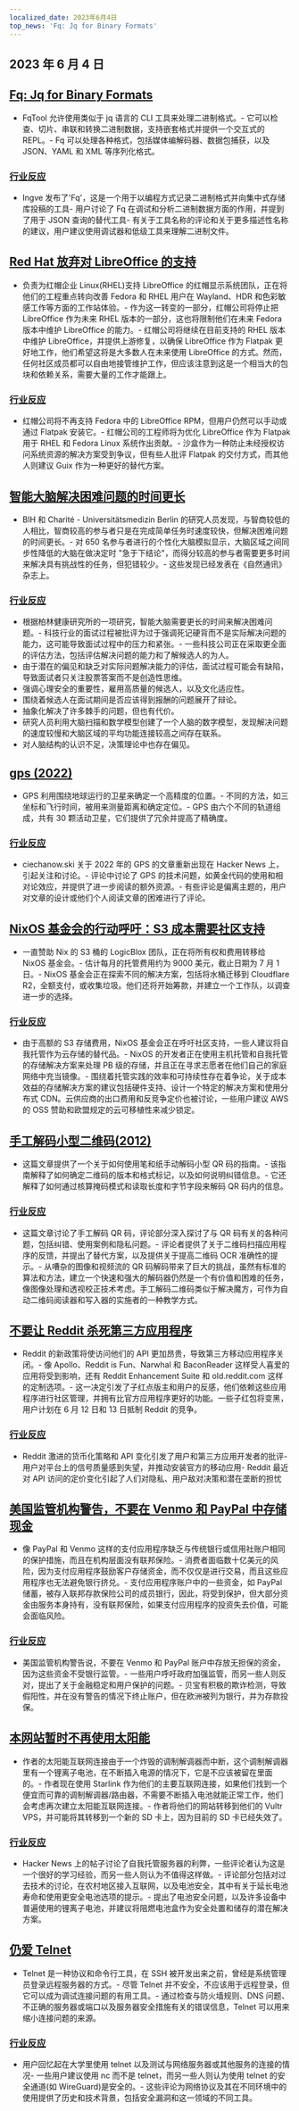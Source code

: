 ```yaml
---
localized_date: 2023年6月4日
top_news: 'Fq: Jq for Binary Formats'
---
```


## 2023 年 6 月 4 日

## [Fq: Jq for Binary Formats](https://github.com/wader/fq)

- FqTool 允许使用类似于 jq 语言的 CLI 工具来处理二进制格式。- 它可以检查、切片、串联和转换二进制数据，支持嵌套格式并提供一个交互式的 REPL。- Fq 可以处理各种格式，包括媒体编解码器、数据包捕获，以及 JSON、YAML 和 XML 等序列化格式。

### [行业反应](http://news.ycombinator.com/item?id=36175000)

- Ingve 发布了'Fq'，这是一个用于以编程方式记录二进制格式并向集中式存储库投稿的工具- 用户讨论了 Fq 在调试和分析二进制数据方面的作用，并提到了用于 JSON 查询的替代工具- 有关于工具名称的评论和关于更多描述性名称的建议，用户建议使用调试器和低级工具来理解二进制文件。

## [Red Hat 放弃对 LibreOffice 的支持](https://lwn.net/ml/fedora-devel/20230601183054.12057.45907@mailman01.iad2.fedoraproject.org/)

- 负责为红帽企业 Linux(RHEL)支持 LibreOffice 的红帽显示系统团队，正在将他们的工程重点转向改善 Fedora 和 RHEL 用户在 Wayland、HDR 和色彩敏感工作等方面的工作站体验。- 作为这一转变的一部分，红帽公司将停止把 LibreOffice 作为未来 RHEL 版本的一部分，这也将限制他们在未来 Fedora 版本中维护 LibreOffice 的能力。- 红帽公司将继续在目前支持的 RHEL 版本中维护 LibreOffice，并提供上游修复，以确保 LibreOffice 作为 Flatpak 更好地工作，他们希望这将是大多数人在未来使用 LibreOffice 的方式。然而，任何社区成员都可以自由地接管维护工作，但应该注意到这是一个相当大的包块和依赖关系，需要大量的工作才能跟上。

### [行业反应](http://news.ycombinator.com/item?id=36174801)

- 红帽公司将不再支持 Fedora 中的 LibreOffice RPM，但用户仍然可以手动或通过 Flatpak 安装它。- 红帽公司的工程师将为优化 LibreOffice 作为 Flatpak 用于 RHEL 和 Fedora Linux 系统作出贡献。- 沙盒作为一种防止未经授权访问系统资源的解决方案受到争议，但有些人批评 Flatpak 的交付方式，而其他人则建议 Guix 作为一种更好的替代方案。

## [智能大脑解决困难问题的时间更长](https://www.bihealth.org/en/notices/intelligent-brains-take-longer-to-solve-difficult-problems)

- BIH 和 Charité - Universitätsmedizin Berlin 的研究人员发现，与智商较低的人相比，智商较高的参与者只是在完成简单任务时速度较快，但解决困难问题的时间更长。- 对 650 名参与者进行的个性化大脑模拟显示，大脑区域之间同步性降低的大脑在做决定时 "急于下结论"，而得分较高的参与者需要更多时间来解决具有挑战性的任务，但犯错较少。- 这些发现已经发表在《自然通讯》杂志上。

### [行业反应](http://news.ycombinator.com/item?id=36172461)

- 根据柏林健康研究所的一项研究，智能大脑需要更长的时间来解决困难问题。- 科技行业的面试过程被批评为过于强调死记硬背而不是实际解决问题的能力，这可能导致面试过程中的压力和紧张。- 一些科技公司正在采取更全面的评估方法，包括评估解决问题的能力和了解候选人的为人。
- 由于潜在的偏见和缺乏对实际问题解决能力的评估，面试过程可能会有缺陷，导致面试者只关注股票答案而不是创造性思维。
- 强调心理安全的重要性，雇用高质量的候选人，以及文化适应性。
- 围绕着候选人在面试期间是否应该得到报酬的问题展开了辩论。
- 抽象化解决了许多棘手的问题，但也有代价。
- 研究人员利用大脑扫描和数学模型创建了一个人脑的数字模型，发现解决问题的速度较慢和大脑区域的平均功能连接较高之间存在联系。
- 对人脑结构的认识不足，决策理论中也存在偏见。

## [gps (2022)](https://ciechanow.ski/gps/)

- GPS 利用围绕地球运行的卫星来确定一个高精度的位置。- 不同的方法，如三坐标和飞行时间，被用来测量距离和确定定位。- GPS 由六个不同的轨道组成，共有 30 颗活动卫星，它们提供了冗余并提高了精确度。

### [行业反应](http://news.ycombinator.com/item?id=36180316)

- ciechanow.ski 关于 2022 年的 GPS 的文章重新出现在 Hacker News 上，引起关注和讨论。- 评论中讨论了 GPS 的技术问题，如黄金代码的使用和相对论效应，并提供了进一步阅读的额外资源。- 有些评论是偏离主题的，用户对文章的设计或他们个人阅读文章的困难进行了评论。

## [NixOS 基金会的行动呼吁：S3 成本需要社区支持](https://discourse.nixos.org/t/the-nixos-foundations-call-to-action-s3-costs-require-community-support/28672)

- 一直赞助 Nix 的 S3 桶的 LogicBlox 团队，正在将所有权和费用转移给 NixOS 基金会。- 估计每月的托管费用约为 9000 美元，截止日期为 7 月 1 日。- NixOS 基金会正在探索不同的解决方案，包括将水桶迁移到 Cloudflare R2，全额支付，或收集垃圾。他们还将开始筹款，并建立一个工作队，以调查进一步的选择。

### [行业反应](http://news.ycombinator.com/item?id=36173020)

- 由于高额的 S3 存储费用，NixOS 基金会正在呼吁社区支持，一些人建议将自我托管作为云存储的替代品。- NixOS 的开发者正在使用主机托管和自我托管的存储解决方案来处理 PB 级的存储，并且正在寻求志愿者在他们自己的家庭网络中充当镜像。- 围绕着托管实践的效率和可持续性存在着争论，关于成本效益的存储解决方案的建议包括硬件支持、设计一个特定的解决方案和使用分布式 CDN。云供应商的出口费用和反竞争定价也被讨论，一些用户建议 AWS 的 OSS 赞助和欧盟规定的云可移植性来减少锁定。

## [手工解码小型二维码(2012)](https://blog.qartis.com/decoding-small-qr-codes-by-hand/)

- 这篇文章提供了一个关于如何使用笔和纸手动解码小型 QR 码的指南。- 该指南解释了如何确定二维码的版本和格式标记，以及如何说明纠错信息。- 它还解释了如何通过核算掩码模式和读取长度和字节字段来解码 QR 码内的信息。

### [行业反应](http://news.ycombinator.com/item?id=36173441)

- 这篇文章讨论了手工解码 QR 码，评论部分深入探讨了与 QR 码有关的各种问题，包括纠错、使用案例和隐私问题。- 评论者提供了关于二维码扫描应用程序的反馈，并提出了替代方案，以及提供关于提高二维码 OCR 准确性的提示。- 从嘈杂的图像和视频流的 QR 码解码带来了巨大的挑战，虽然有标准的算法和方法，建立一个快速和强大的解码器仍然是一个有价值和困难的任务，像图像处理和透视校正技术考虑。手工解码二维码类似于解决魔方，可作为自动二维码阅读器和写入器的实施者的一种教学方式。

## [不要让 Reddit 杀死第三方应用程序](https://old.reddit.com/r/Save3rdPartyApps/comments/13yh0jf/dont_let_reddit_kill_3rd_party_apps/)

- Reddit 的新政策将使访问他们的 API 更加昂贵，导致第三方移动应用程序关闭。- 像 Apollo、Reddit is Fun、Narwhal 和 BaconReader 这样受人喜爱的应用将受到影响，还有 Reddit Enhancement Suite 和 old.reddit.com 这样的定制选项。- 这一决定引发了子红点版主和用户的反感，他们依赖这些应用程序进行社区管理，并拥有比官方应用程序更好的功能。一些子红包将变黑，用户计划在 6 月 12 日和 13 日抵制 Reddit 的竞争。

### [行业反应](http://news.ycombinator.com/item?id=36179853)

- Reddit 激进的货币化策略和 API 变化引发了用户和第三方应用开发者的批评- 用户对平台上的信号质量感到失望，并推动安装官方的移动应用- Reddit 最近对 API 访问的定价变化引起了人们对隐私、用户敌对决策和潜在垄断的担忧

## [美国监管机构警告，不要在 Venmo 和 PayPal 中存储现金](https://www.cnn.com/2023/06/02/investing/payment-apps-safety/index.html)

- 像 PayPal 和 Venmo 这样的支付应用程序缺乏与传统银行或信用社账户相同的保护措施，而且在机构层面没有联邦保险。- 消费者面临数十亿美元的风险，因为支付应用程序鼓励客户存储资金，而不仅仅是进行交易，而且这些应用程序也无法避免银行挤兑。- 支付应用程序账户中的一些资金，如 PayPal 储蓄，被存入联邦存款保险公司的成员银行，因此，将受到保护，但大部分资金由服务本身持有，没有联邦保险，如果支付应用程序的投资失去价值，可能会面临风险。

### [行业反应](http://news.ycombinator.com/item?id=36178265)

- 美国监管机构警告说，不要在 Venmo 和 PayPal 账户中存放无担保的资金，因为这些资金不受银行监管。- 一些用户呼吁政府加强监管，而另一些人则反对，提出了关于金融稳定和用户保护的问题。- 贝宝有积极的欺诈检测，导致假阳性，并在没有警告的情况下终止账户，但在欧洲被列为银行，并为存款投保。

## [本网站暂时不再使用太阳能](https://www.andrewjvpowell.com/articles/this-site-is-no-longer-solar-powered-for-now/)

- 作者的太阳能互联网连接由于一个炸毁的调制解调器而中断，这个调制解调器里有一个锂离子电池，在不断插入电源的情况下，它是不应该被留在里面的。- 作者现在使用 Starlink 作为他们的主要互联网连接，如果他们找到一个便宜而可靠的调制解调器/路由器，不需要不断插入电池就能正常工作，他们会考虑再次建立太阳能互联网连接。- 作者将他们的网站转移到他们的 Vultr VPS，并可能将其转移到一个新的 SD 卡上，因为目前的 SD 卡已经失效了。

### [行业反应](http://news.ycombinator.com/item?id=36177762)

- Hacker News 上的帖子讨论了自我托管服务器的利弊，一些评论者认为这是一个很好的学习经验，而另一些人则认为不值得这样做。- 评论部分包括对过去技术的讨论，在农村地区接入互联网，以及电池安全，其中有关于延长电池寿命和使用更安全电池选项的提示。- 提出了电池安全问题，以及许多设备中普遍使用的锂离子电池，并建议将阻燃电池盒作为安全处置和储存的潜在解决方案。

## [仍爱 Telnet](https://bash-prompt.net/guides/telnet/)

- Telnet 是一种协议和命令行工具，在 SSH 被开发出来之前，曾经是系统管理员登录远程服务器的方式。- 尽管 Telnet 并不安全，不应该用于远程登录，但它可以成为调试连接问题的有用工具。- 通过检查与防火墙规则、DNS 问题、不正确的服务器或端口以及服务器安全措施有关的错误信息，Telnet 可以用来缩小连接问题的来源。

### [行业反应](http://news.ycombinator.com/item?id=36179850)

- 用户回忆起在大学里使用 telnet 以及测试与网络服务器或其他服务的连接的情况- 一些用户建议使用 nc 而不是 telnet，而另一些人则认为使用 telnet 的安全通道(如 WireGuard)是安全的。- 这些评论为网络协议及其在不同环境中的使用提供了历史和技术背景，包括安全漏洞和这一领域的不同工具。

